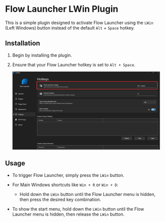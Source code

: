 # Flow Launcher LWin Plugin

This is a simple plugin designed to activate Flow Launcher using the `LWin` (Left Windows) button instead of the default `Alt` + `Space` hotkey.

## Installation

1. Begin by installing the plugin.
2. Ensure that your Flow Launcher hotkey is set to `Alt + Space`.

   ![Flow Launcher Settings](Flowlaunchersettings.png)

## Usage

- To trigger Flow Launcher, simply press the `LWin` button.
- For Main Windows shortcuts like `Win + R` or `Win + D`:

  - Hold down the `LWin` button until the Flow Launcher menu is hidden, then press the desired key combination.

- To show the start menu, hold down the `LWin` button until the Flow Launcher menu is hidden, then release the `LWin` button.
